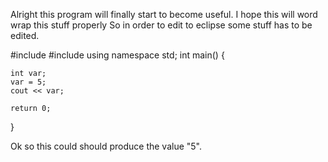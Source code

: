 Alright this program will finally start to become useful.
I hope this will word wrap this stuff properly
So in order to edit to eclipse some stuff has to be edited.

#include <iostream>
#include <iomanip>
using namespace std;
int main()
{

	int var;
	var = 5;
	cout << var;

	return 0;
}



Ok so this could should produce the value "5".
